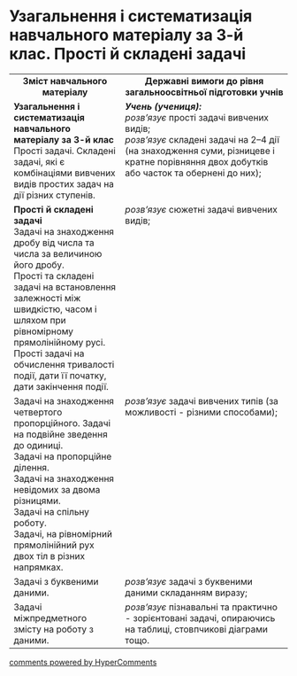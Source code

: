 <div id="hypercomments_widget" class="js-hypercomments-widget invisible"></div>

# Узагальнення і систематизація навчального матеріалу за 3-й клас. Прості й складені задачі
<table>
  <tr>
    <td width="40%" align="center"><b>Зміст навчального матеріалу<b></td>
    <td width="60%" align="center"><b>Державні вимоги до рівня загальноосвітньої підготовки учнів</b></td>
  </tr>
  <tr>
    <td width="40%" style="vertical-align:top !important;"><b>Узагальнення і систематизація навчального матеріалу за 3-й клас</b><br>
Прості задачі. Складені задачі, які є комбінаціями вивчених видів простих задач на дії різних ступенів.<br>
</td>
    <td width="60%" style="vertical-align:top !important;"><i><b>Учень (учениця):</b></i><br>
<i>розв’язує</i> прості задачі вивчених видів; <br>
<i>розв’язує</i> складені задачі на 2–4 дії (на знаходження суми, різницеве і кратне порівняння двох добутків або часток та обернені до них);<br>
</td>
  </tr>
  <tr>
    <td width="40%" style="vertical-align:top !important;"><b>Прості й складені задачі</b><br>
Задачі на  знаходження дробу від числа та числа за величиною його дробу.<br>
Прості та складені задачі на встановлення залежності між швидкістю, часом і шляхом при рівномірному прямолінійному русі.<br>
Прості задачі на обчислення тривалості події, дати її початку, дати закінчення події.<br></td>
    <td width="60%" style="vertical-align:top !important;">
<i>розв’язує</i> сюжетні задачі вивчених видів;<br></td>
  </tr>
  <tr>
    <td width="40%" style="vertical-align:top !important;">
Задачі на знаходження четвертого пропорційного. Задачі на подвійне зведення до одиниці.<br>
Задачі на пропорційне ділення. <br>
Задачі на знаходження невідомих за двома різницями.<br>
Задачі на спільну роботу.<br>
Задачі, на рівномірний прямолінійний рух двох тіл в різних напрямках.<br></td>
    <td width="60%" style="vertical-align:top !important;">
<i>розв’язує</i> задачі вивчених типів (за можливості - різними способами);<br></td>
  </tr>
  <tr>
    <td width="40%" style="vertical-align:top !important;">
Задачі з буквеними даними.<br></td>
    <td width="60%" style="vertical-align:top !important;">
<i>розв’язує</i> задачі з буквеними даними складанням виразу;<br></td>
  </tr>
  <tr>
    <td width="40%" style="vertical-align:top !important;">
Задачі міжпредметного змісту на роботу з даними.<br></td>
    <td width="60%" style="vertical-align:top !important;">
<i>розв’язує</i> пізнавальні та практично - зорієнтовані задачі, опираючись на таблиці, стовпчикові діаграми тощо.<br></td>
  </tr>
</table>

<div class="js-hypercomments-container">
    <a href="http://hypercomments.com" class="hc-link" title="comments widget">comments powered by HyperComments</a>
</div>